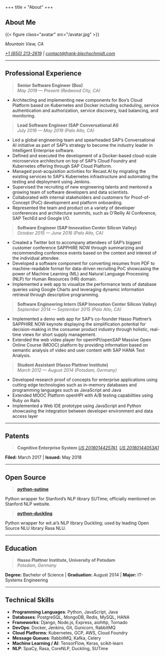 +++
title = "About"
+++

## About Me

{{< figure class="avatar" src="/avatar.jpg" >}}

_Mountain View, CA_

_[+1 (650) 213-2619](tel:+1-6502132619) | [contact@frank-blechschmidt.com](contact@frank-blechschmidt.com)_  

---

## Professional Experience

> __Senior Software Engineer (Box)__  
> _May 2019 — Present (Redwood City, CA)_

* Architecting and implementing new components for Box’s Cloud Platform based on Kubernetes and Docker including scheduling, service authentication and authorization, service discovery, load balancing, and monitoring.

> __Lead Software Engineer (SAP Conversational AI)__  
> _July 2016 — May 2019 (Palo Alto, CA)_

* Led a global engineering team and spearheaded SAP’s Conversational AI initiative as part of SAP’s strategy to become the industry leader in Intelligent Enterprise software.
* Defined and executed the development of a Docker-based cloud-scale microservice architecture on top of SAP’s Cloud Foundry and Kubernetes offering through SAP Cloud Platform.
* Managed post-acquisition activities for Recast.AI by migrating the existing services to SAP’s Kubernetes infrastructure and automating the testing and deployment using Jenkins.
* Supervised the recruiting of new engineering talents and mentored a growing team of software developers and data scientists.
* Collaborated with internal stakeholders and customers for Proof-of-Concept (PoC) development and platform onboarding.
* Represented the team and product on a variety of developer conferences and architecture summits, such as O’Reilly AI Conference, SAP TechEd and Google I/O.

> __Software Engineer (SAP Innovation Center Silicon Valley)__  
> _October 2015 — June 2016 (Palo Alto, CA)_

* Created a Twitter bot to accompany attendees of SAP’s biggest customer conference SAPPHIRE NOW through summarizing and recommending conference events based on the context and interest of the individual attendee.
* Developed a software component for converting resumes from PDF to machine-readable format for data-driven recruiting PoC showcasing the power of Machine Learning (ML) and Natural Language Processing (NLP) for Human Resources (HR) domain.
* Implemented a web app to visualize the performance tests of database queries using Google Charts and leveraging dynamic information retrieval through descriptive programming.

> __Software Engineering Intern (SAP Innovation Center Silicon Valley)__  
> _September 2014 — September 2015 (Palo Alto, CA)_

* Implemented a demo web app for SAP’s co-founder Hasso Plattner’s SAPPHIRE NOW keynote displaying the simplification potential for decision-making in the consumer product industry through holistic, real-time views for short supply management.
* Extended the web video player for openHPI/openSAP Massive Open Online Course (MOOC) platform by providing information based on semantic analysis of video and user content with SAP HANA Text Analysis.

> __Student Assistant (Hasso Plattner Institute)__  
> _March 2012 — August 2014 (Potsdam, Germany)_

* Developed research proof of concepts for enterprise applications using cutting edge technologies such as in-memory databases and programming languages such as JavaScript and Java
* Extended MOOC Platform openHPI with A/B testing capabilities using Ruby on Rails
* Implemented a Web IDE prototype using JavaScript and Python showcasing the integration between developer environment and
 data access layer

---

## Patents

> __Cognitive Enterprise System__
> _<a href="https://assignment.uspto.gov/patent/index.html#/patent/search/resultAbstract?searchInput=20180144257&id=20180144257&type=publNum" target="_blank">US 20180144257A1</a>, <a href="https://assignment.uspto.gov/patent/index.html#/patent/search/resultAbstract?searchInput=20180144053&id=20180144053&type=publNum" target="_blank">US 20180144053A1</a>_

__Filed:__ March 2017 | __Issued:__ May 2018

---

## Open Source

> <a href="https://github.com/FraBle/python-sutime" target="_blank">__python-sutime__</a>

Python wrapper for Stanford’s NLP library SUTime; officially mentioned on Stanford NLP website.

> <a href="https://github.com/FraBle/python-duckling" target="_blank">__python-duckling__</a>

Python wrapper for wit.ai’s NLP library Duckling; used by leading Open Source NLU library Rasa NLU.

---

## Education

> __Hasso Plattner Institute, University of Potsdam__  
> _Potsdam, Germany_

__Degree:__ Bachelor of Science | __Graduation:__ August 2014 | __Major:__ IT-Systems Engineering

---

## Technical Skills

* __Programming Languages__: Python, JavaScript, Java
* __Databases__: PostgreSQL, MongoDB, Redis, MySQL, HANA
* __Frameworks__: Django, Node.js, Express, aiohttp, Tornado
* __DevOps__: Docker, Jenkins, Git, Gunicorn, RabbitMQ
* __Cloud Platforms__: Kubernetes, GCP, AWS, Cloud Foundry
* __Message Queues__: RabbitMQ, Kafka, Celery
* __Machine Learning / AI__: TensorFlow, Keras, scikit-learn
* __NLP__: SpaCy, Rasa, CoreNLP, Duckling, SUTime

<!-- Global site tag (gtag.js) - Google Analytics -->
<script async src="https://www.googletagmanager.com/gtag/js?id=UA-180764549-1"></script>
<script>
  window.dataLayer = window.dataLayer || [];
  function gtag(){dataLayer.push(arguments);}
  gtag('js', new Date());

  gtag('config', 'UA-180764549-1');
</script>
